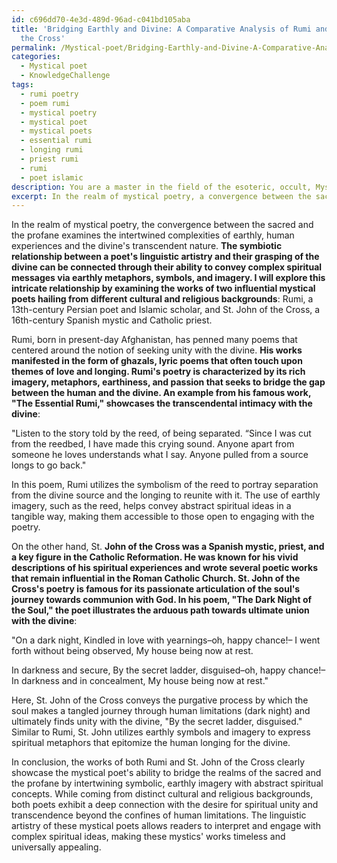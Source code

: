 ```yaml
---
id: c696dd70-4e3d-489d-96ad-c041bd105aba
title: 'Bridging Earthly and Divine: A Comparative Analysis of Rumi and St. John of
  the Cross'
permalink: /Mystical-poet/Bridging-Earthly-and-Divine-A-Comparative-Analysis-of-Rumi-and-St-John-of-the-Cross/
categories:
  - Mystical poet
  - KnowledgeChallenge
tags:
  - rumi poetry
  - poem rumi
  - mystical poetry
  - mystical poet
  - mystical poets
  - essential rumi
  - longing rumi
  - priest rumi
  - rumi
  - poet islamic
description: You are a master in the field of the esoteric, occult, Mystical poet and Education. You are a writer of tests, challenges, books and deep knowledge on Mystical poet for initiates and students to gain deep insights and understanding from. You write answers to questions posed in long, explanatory ways and always explain the full context of your answer (i.e., related concepts, formulas, examples, or history), as well as the step-by-step thinking process you take to answer the challenges. Be rigorous and thorough, and summarize the key themes, ideas, and conclusions at the end.
excerpt: In the realm of mystical poetry, a convergence between the sacred and the profane often occurs; explore the symbiotic relationship between the poet's linguistic artistry and their grasping of the divine, using examples from two influential mystical poets hailing from different cultural and religious backgrounds, showcasing how their work reflects transcendence and unity beyond the confines of humanly limitations.
---
```

In the realm of mystical poetry, the convergence between the sacred and the profane examines the intertwined complexities of earthly, human experiences and the divine's transcendent nature. ****The symbiotic relationship between a poet's linguistic artistry and their grasping of the divine can be connected through their ability to convey complex spiritual messages via earthly metaphors, symbols, and imagery. I will explore this intricate relationship by examining the works of two influential mystical poets hailing from different cultural and religious backgrounds****: Rumi, a 13th-century Persian poet and Islamic scholar, and St. John of the Cross, a 16th-century Spanish mystic and Catholic priest.

Rumi, born in present-day Afghanistan, has penned many poems that centered around the notion of seeking unity with the divine. **His works manifested in the form of ghazals, lyric poems that often touch upon themes of love and longing. Rumi's poetry is characterized by its rich imagery, metaphors, earthiness, and passion that seeks to bridge the gap between the human and the divine. An example from his famous work, "The Essential Rumi," showcases the transcendental intimacy with the divine**:

"Listen to the story told by the reed,
of being separated.
“Since I was cut from the reedbed,
I have made this crying sound.
Anyone apart from someone he loves
understands what I say.
Anyone pulled from a source
longs to go back."

In this poem, Rumi utilizes the symbolism of the reed to portray separation from the divine source and the longing to reunite with it. The use of earthly imagery, such as the reed, helps convey abstract spiritual ideas in a tangible way, making them accessible to those open to engaging with the poetry.

On the other hand, St. **John of the Cross was a Spanish mystic, priest, and a key figure in the Catholic Reformation. He was known for his vivid descriptions of his spiritual experiences and wrote several poetic works that remain influential in the Roman Catholic Church. St. John of the Cross's poetry is famous for its passionate articulation of the soul's journey towards communion with God. In his poem, "The Dark Night of the Soul," the poet illustrates the arduous path towards ultimate union with the divine**:

"On a dark night,
Kindled in love with yearnings–oh, happy chance!–
I went forth without being observed,
My house being now at rest.

In darkness and secure,
By the secret ladder, disguised–oh, happy chance!–
In darkness and in concealment,
My house being now at rest."

Here, St. John of the Cross conveys the purgative process by which the soul makes a tangled journey through human limitations (dark night) and ultimately finds unity with the divine, "By the secret ladder, disguised." Similar to Rumi, St. John utilizes earthly symbols and imagery to express spiritual metaphors that epitomize the human longing for the divine.

In conclusion, the works of both Rumi and St. John of the Cross clearly showcase the mystical poet's ability to bridge the realms of the sacred and the profane by intertwining symbolic, earthly imagery with abstract spiritual concepts. While coming from distinct cultural and religious backgrounds, both poets exhibit a deep connection with the desire for spiritual unity and transcendence beyond the confines of human limitations. The linguistic artistry of these mystical poets allows readers to interpret and engage with complex spiritual ideas, making these mystics' works timeless and universally appealing.
